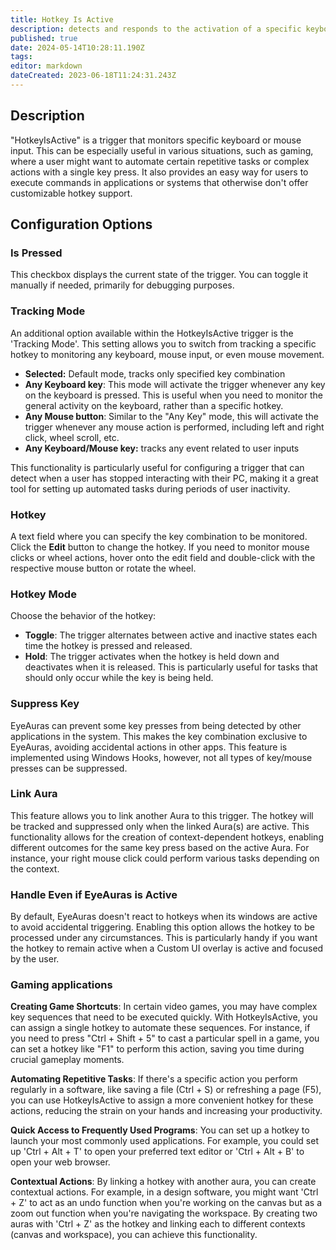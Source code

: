 ```yaml
---
title: Hotkey Is Active
description: detects and responds to the activation of a specific keyboard/mouse events
published: true
date: 2024-05-14T10:28:11.190Z
tags: 
editor: markdown
dateCreated: 2023-06-18T11:24:31.243Z
---
```


## **Description**

"HotkeyIsActive" is a trigger that monitors specific keyboard or mouse input. This can be especially useful in various situations, such as gaming, where a user might want to automate certain repetitive tasks or complex actions with a single key press. It also provides an easy way for users to execute commands in applications or systems that otherwise don't offer customizable hotkey support.

## **Configuration Options**

### **Is Pressed**

This checkbox displays the current state of the trigger. You can toggle it manually if needed, primarily for debugging purposes.

### **Tracking Mode**

An additional option available within the HotkeyIsActive trigger is the 'Tracking Mode'. This setting allows you to switch from tracking a specific hotkey to monitoring any keyboard, mouse input, or even mouse movement.

-   **Selected:** Default mode, tracks only specified key combination
-   **Any Keyboard key**: This mode will activate the trigger whenever any key on the keyboard is pressed. This is useful when you need to monitor the general activity on the keyboard, rather than a specific hotkey.
-   **Any Mouse button**: Similar to the "Any Key" mode, this will activate the trigger whenever any mouse action is performed, including left and right click, wheel scroll, etc.
-   **Any Keyboard/Mouse key:** tracks any event related to user inputs

This functionality is particularly useful for configuring a trigger that can detect when a user has stopped interacting with their PC, making it a great tool for setting up automated tasks during periods of user inactivity.

### **Hotkey**

A text field where you can specify the key combination to be monitored. Click the **Edit** button to change the hotkey. If you need to monitor mouse clicks or wheel actions, hover onto the edit field and double-click with the respective mouse button or rotate the wheel.

### **Hotkey Mode**

Choose the behavior of the hotkey:

-   **Toggle**: The trigger alternates between active and inactive states each time the hotkey is pressed and released.
-   **Hold**: The trigger activates when the hotkey is held down and deactivates when it is released. This is particularly useful for tasks that should only occur while the key is being held.

### **Suppress Key**

EyeAuras can prevent some key presses from being detected by other applications in the system. This makes the key combination exclusive to EyeAuras, avoiding accidental actions in other apps. This feature is implemented using Windows Hooks, however, not all types of key/mouse presses can be suppressed.

### **Link Aura**

This feature allows you to link another Aura to this trigger. The hotkey will be tracked and suppressed only when the linked Aura(s) are active. This functionality allows for the creation of context-dependent hotkeys, enabling different outcomes for the same key press based on the active Aura. For instance, your right mouse click could perform various tasks depending on the context.

### **Handle Even if EyeAuras is Active**

By default, EyeAuras doesn't react to hotkeys when its windows are active to avoid accidental triggering. Enabling this option allows the hotkey to be processed under any circumstances. This is particularly handy if you want the hotkey to remain active when a Custom UI overlay is active and focused by the user.

### Gaming applications

**Creating Game Shortcuts**: In certain video games, you may have complex key sequences that need to be executed quickly. With HotkeyIsActive, you can assign a single hotkey to automate these sequences. For instance, if you need to press "Ctrl + Shift + 5" to cast a particular spell in a game, you can set a hotkey like "F1" to perform this action, saving you time during crucial gameplay moments.

**Automating Repetitive Tasks**: If there's a specific action you perform regularly in a software, like saving a file (Ctrl + S) or refreshing a page (F5), you can use HotkeyIsActive to assign a more convenient hotkey for these actions, reducing the strain on your hands and increasing your productivity.

**Quick Access to Frequently Used Programs**: You can set up a hotkey to launch your most commonly used applications. For example, you could set up 'Ctrl + Alt + T' to open your preferred text editor or 'Ctrl + Alt + B' to open your web browser.

**Contextual Actions**: By linking a hotkey with another aura, you can create contextual actions. For example, in a design software, you might want 'Ctrl + Z' to act as an undo function when you're working on the canvas but as a zoom out function when you're navigating the workspace. By creating two auras with 'Ctrl + Z' as the hotkey and linking each to different contexts (canvas and workspace), you can achieve this functionality.